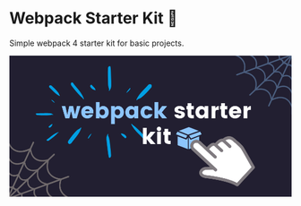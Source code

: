 # Webpack Starter Kit 🧰

Simple webpack 4 starter kit for basic projects.

![Cover image.](./cover-image.png)
